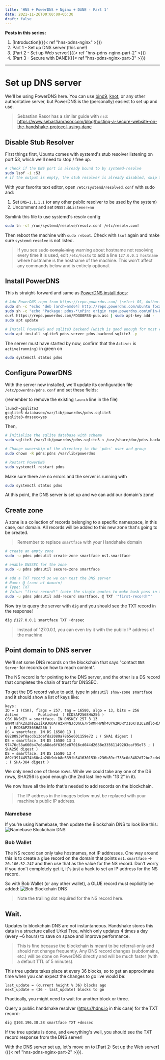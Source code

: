 ```yaml
---
title: 'HNS + PowerDNS + Nginx + DANE - Part 1'
date: 2021-11-26T00:00:00+05:30
draft: false
---
```


**Posts in this series:**

1. [Introduction]({{< ref "hns-pdns-nginx" >}})
2. Part 1 - Set up DNS server (this one!)
3. [Part 2 - Set up Web server]({{< ref "hns-pdns-nginx-part-2" >}})
4. [Part 3 - Secure with DANE]({{< ref "hns-pdns-nginx-part-3" >}})

---

# Set up DNS server

We'll be using PowerDNS here. You can use
[bind9](https://www.digitalocean.com/community/tutorials/how-to-setup-dnssec-on-an-authoritative-bind-dns-server-2),
[knot](https://www.knot-dns.cz/docs/2.4/singlehtml/), or any other
authoritative server, but PowerDNS is the (personally) easiest to set up and
use.

> Sebastian Rasor has a similar guide with `nsd`: https://www.sebastianrasor.com/blog/hosting-a-secure-website-on-the-handshake-protocol-using-dane

## Disable Stub Resolver

First things first, Ubuntu comes with systemd's stub resolver listening on port
53, which we'll need to stop / free up.

```sh
# check if the DNS port is already bound to by systemd-resolve
sudo lsof -i :53
# if the output is empty, the stub resolver is already disabled, skip this section.
```

With your favorite text editor, open `/etc/systemd/resolved.conf` with sudo and:

1. Set `DNS=1.1.1.1` (or any other public resolver to be used by the system)
2. Uncomment and set `DNSStubListener=no`

Symlink this file to use systemd's resolv config:

```sh
sudo ln -sf /run/systemd/resolve/resolv.conf /etc/resolv.conf
```

Then reboot the machine with `sudo reboot`. Check with `lsof` again and make
sure `systemd-resolve` is not listed.

> If you see sudo ~~complaining~~ warning about hostname not resolving every
> time it is used, edit `/etc/hosts` to add a line `127.0.0.1 hostname` where
> hostname is the hostname of the machine. This won't affect any commands below
> and is entirely optional.

## Install PowerDNS

This is straight-forward and same as [PowerDNS install
docs](https://doc.powerdns.com/authoritative/installation.html):

```sh
# Add PowerDNS repo from https://repo.powerdns.com/ (select OS, Authoritative Server, latest version)
sudo sh -c "echo 'deb [arch=amd64] http://repo.powerdns.com/ubuntu focal-auth-46 main' > /etc/apt/sources.list.d/pdns.list"
sudo sh -c "echo 'Package: pdns-*\nPin: origin repo.powerdns.com\nPin-Priority: 600' > /etc/apt/preferences.d/pdns"
curl https://repo.powerdns.com/FD380FBB-pub.asc | sudo apt-key add -
sudo apt update

# Install PowerDNS and sqlite3 backend (which is good enough for most cases)
sudo apt install sqlite3 pdns-server pdns-backend-sqlite3 -y
```

The server must have started by now, confirm that the `Active:` is
`active(running)` in green on

```sh
sudo systemctl status pdns
```

## Configure PowerDNS

With the server now installed, we'll update its configuration file
`/etc/powerdns/pdns.conf` and set these fields:

(remember to remove the existing `launch` line in the file)

```
launch=gsqlite3
gsqlite3-database=/var/lib/powerdns/pdns.sqlite3
gsqlite3-dnssec=yes
```

Then,

```sh
# Initialize the sqlite database with schema
sudo sqlite3 /var/lib/powerdns/pdns.sqlite3 < /usr/share/doc/pdns-backend-sqlite3/schema.sqlite3.sql

# Change ownership of the directory to the `pdns` user and group
sudo chown -R pdns:pdns /var/lib/powerdns

# Restart PowerDNS
sudo systemctl restart pdns
```

Make sure there are no errors and the server is running with

```sh
sudo systemctl status pdns
```

At this point, the DNS server is set up and we can add our domain's zone!

## Create zone

A zone is a collection of records belonging to a specific namespace,
in this case, our domain. All records will be added to this new zone that's
going to be created.

> Remember to replace `smartface` with your Handshake domain

```sh
# create an empty zone
sudo -u pdns pdnsutil create-zone smartface ns1.smartface

# enable DNSSEC for the zone
sudo -u pdns pdnsutil secure-zone smartface

# add a TXT record so we can test the DNS server
# Name: @ (root of domain)
# Type: TXT
# Value: "first-record!" (note the single quotes to make bash pass in the double quotes)
sudo -u pdns pdnsutil add-record smartface. @ TXT '"first-record!"'
```

Now try to query the server with `dig` and you should see the TXT record in the
response!

```sh
dig @127.0.0.1 smartface TXT +dnssec
```

> Instead of 127.0.0.1, you can even try it with the public IP address of the
> machine

## Point domain to DNS server

We'll set some DNS records on the blockchain that says "contact `DNS Server` for
records on how to reach content".

The NS record is for pointing to the DNS server, and the other is a DS record that
completes the chain of trust for DNSSEC.

To get the DS record value to add, type in `pdnsutil show-zone smartface` and it
should show a list of keys like:

```
keys:
ID = 1 (CSK), flags = 257, tag = 16580, algo = 13, bits = 256     Active         Published  ( ECDSAP256SHA256 )
CSK DNSKEY = smartface. IN DNSKEY 257 3 13 BmMMTshK2sZmsZwIiX9J0DATWzxN4NJcQnC6/PbRMPHVNh4UrA2RDRY316KTDZCE8dloHiVncH+wK8a6NsoAyw== ; ( ECDSAP256SHA256 )
DS = smartface. IN DS 16580 13 1 68280939f0acdb13defda2080a7865e601159e72 ; ( SHA1 digest )
DS = smartface. IN DS 16580 13 2 97476c53a660b47e8a68da6f6365e87016cd044d2638e33561149203eaf95e75 ; ( SHA256 digest )
DS = smartface. IN DS 16580 13 4 802f39144574b60e4a20b9dcb8e539fb541630153bc236b89cf733c0d8482d72bc2cde8a381b97a9e812df45193ae5e6 ; ( SHA-384 digest )
```

We only need one of these rows. While we could take any one of the DS rows,
SHA256 is good enough (the 2nd last line with "13 2" in it).

We now have all the info that's needed to add records on the blockchain.

> The IP address in the images below must be replaced with your machine's public
> IP address.

### Namebase

If you're using Namebase, then update the Blockchain DNS to look like this:
![Namebase Blockchain DNS](images/namebase_blockchain_dns.png)

### Bob Wallet

The NS record can only take hostnames, not IP addresses. One way around this is
to create a glue record on the domain that points `ns1.smartface` ->
`20.106.52.247` and then use that as the value for the NS record. Don't worry if
you don't completely get it, it's just a hack to set an IP address for the NS
record.

So with Bob Wallet (or any other wallet), a GLUE record must explicitly be
added: ![Bob Blockchain DNS](images/bob_blockchain_dns.png)

> Note the trailing dot required for the NS record here.

## Wait.

Updates to blockchain DNS are not instantaneous. Handshake stores this data in a
structure called Urkel Tree, which only updates 4 times a day (every ~6 hours)
to save on space and improve performance.

> This is fine because the blockchain is meant to be referral-only and
> should not change frequently. Any DNS record changes (subdomains, etc.) will
> be done on PowerDNS directly and will be much faster (with a default TTL of 5
> minutes).

This tree update takes place at every 36 blocks, so to get an approximate time
when you can expect the changes to go live would be:

```
last_update = (current height % 36) blocks ago
next_update = (36 - last_update) blocks to go
```

Practically, you might need to wait for another block or three.

Query a public handshake resolver (https://hdns.io in this case) for the TXT
record:

```sh
dig @103.196.38.38 smartface TXT +dnssec
```

If the tree update is done, and everything's well, you should see the TXT record
response from the DNS server!

With the DNS server set up, let's move on to [Part 2: Set up the Web
server]({{< ref "hns-pdns-nginx-part-2" >}}).
